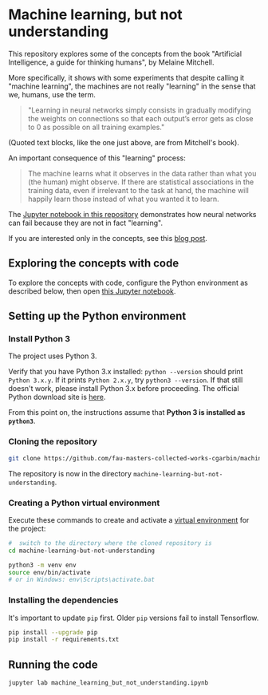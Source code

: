 # Machine learning, but not understanding

This repository explores some of the concepts from the book "Artificial Intelligence, a guide for thinking humans", by Melaine Mitchell.

More specifically, it shows with some experiments that despite calling it "machine learning", the machines are not really "learning" in the sense that we, humans, use the term.

> "Learning in neural networks simply consists in gradually modifying the weights on connections so that each output’s error gets as close to 0 as possible on all training examples."

(Quoted text blocks, like the one just above, are from Mitchell's book).

An important consequence of this "learning" process:

> The machine learns what it observes in the data rather than what you (the human) might observe. If there are statistical associations in the training data, even if irrelevant to the task at hand, the machine will happily learn those instead of what you wanted it to learn.

The [Jupyter notebook in this repository](machine_learning_but_not_understanding.ipynb) demonstrates how neural networks can fail because they are not in fact "learning".

If you are interested only in the concepts, see this [blog post](https://cgarbin.github.io/machine-learning-but-not-understanding/).

## Exploring the concepts with code

To explore the concepts with code, configure the Python environment as described below, then open [this Jupyter notebook](machine_learning_but_not_understanding.ipynb).

## Setting up the Python environment

### Install Python 3

The project uses Python 3.

Verify that you have Python 3.x installed: `python --version` should print `Python 3.x.y`. If
it prints `Python 2.x.y`, try `python3 --version`. If that still doesn't work, please install
Python 3.x before proceeding. The official Python download site is
[here](https://www.python.org/downloads/).

From this point on, the instructions assume that **Python 3 is installed as `python3`**.

### Cloning the repository

```bash
git clone https://github.com/fau-masters-collected-works-cgarbin/machine-learning-but-not-understanding.git
```

The repository is now in the directory `machine-learning-but-not-understanding`.

### Creating a Python virtual environment

Execute these commands to create and activate a [virtual environment]((https://docs.python.org/3/tutorial/venv.html)) for the project:

```bash
#  switch to the directory where the cloned repository is
cd machine-learning-but-not-understanding

python3 -m venv env
source env/bin/activate
# or in Windows: env\Scripts\activate.bat
```

### Installing the dependencies

It's important to update `pip` first. Older `pip` versions fail to install Tensorflow.

```bash
pip install --upgrade pip
pip install -r requirements.txt
```

## Running the code

`jupyter lab machine_learning_but_not_understanding.ipynb`
